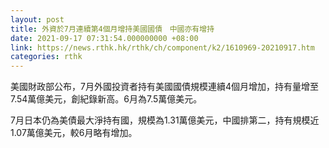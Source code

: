 ```yaml
---
layout: post
title: 外資於7月連續第4個月增持美國國債　中國亦有增持
date: 2021-09-17 07:31:54.000000000 +08:00
link: https://news.rthk.hk/rthk/ch/component/k2/1610969-20210917.htm
categories: rthk
---
```


美國財政部公布，7月外國投資者持有美國國債規模連續4個月增加，持有量增至7.54萬億美元，創紀錄新高。6月為7.5萬億美元。

7月日本仍為美債最大淨持有國，規模為1.31萬億美元，中國排第二，持有規模近1.07萬億美元，較6月略有增加。

